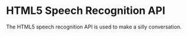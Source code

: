 # HTML5 Speech Recognition API

The HTML5 speech recognition API is used to make a silly conversation.
